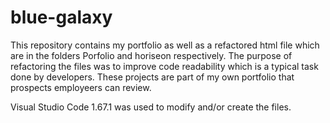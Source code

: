 # blue-galaxy
This repository contains my portfolio as well as a refactored html file which are in the folders Porfolio and horiseon respectively. The purpose of refactoring the files was to improve code readability which is a typical task done by developers.
These projects are part of my own portfolio that prospects employeers can review.

Visual Studio Code 1.67.1 was used to modify and/or create the files.
